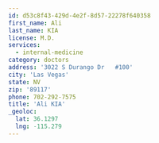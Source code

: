 ```yaml
---
id: d53c8f43-429d-4e2f-8d57-22278f640358
first_name: Ali
last_name: KIA
license: M.D.
services:
  - internal-medicine
category: doctors
address: '3022 S Durango Dr   #100'
city: 'Las Vegas'
state: NV
zip: '89117'
phone: 702-292-7575
title: 'Ali KIA'
_geoloc:
  lat: 36.1297
  lng: -115.279
---
```


